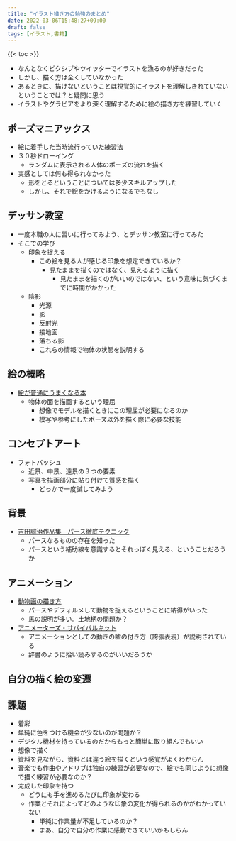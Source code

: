 ```yaml
---
title: "イラスト描き方の勉強のまとめ"
date: 2022-03-06T15:48:27+09:00
draft: false
tags: [イラスト,書籍]
---
```


{{< toc >}}

- なんとなくピクシブやツイッターでイラストを漁るのが好きだった
- しかし、描く方は全くしていなかった
- あるときに、描けないということは視覚的にイラストを理解しきれていないということでは？と疑問に思う
- イラストやグラビアをより深く理解するために絵の描き方を練習していく

## ポーズマニアックス
- 絵に着手した当時流行っていた練習法
- ３０秒ドローイング
  - ランダムに表示される人体のポーズの流れを描く
- 実感としては何も得られなかった
  - 形をとるということについては多少スキルアップした
  - しかし、それで絵をかけるようになるでもなし
## デッサン教室
- 一度本職の人に習いに行ってみよう、とデッサン教室に行ってみた
- そこでの学び
  - 印象を捉える
    - この絵を見る人が感じる印象を想定できているか？
      - 見たままを描くのではなく、見えるように描く
        - 見たままを描くのがいいのではない、という意味に気づくまでに時間がかかった
  - 陰影
    - 光源
    - 影
    - 反射光
    - 接地面
    - 落ちる影
    - これらの情報で物体の状態を説明する

## 絵の概略
- [絵が普通にうまくなる本](https://www.amazon.co.jp/%E7%B5%B5%E3%81%8C%E3%81%B5%E3%81%A4%E3%81%86%E3%81%AB%E4%B8%8A%E6%89%8B%E3%81%8F%E3%81%AA%E3%82%8B%E6%9C%AC-%E3%81%AF%E3%81%98%E3%82%81%E3%81%AE%E4%B8%80%E6%AD%A9%C3%97%E4%B8%8A%E6%89%8B%E3%81%84%E7%B5%B5%E3%81%AE%E6%8A%80%E8%A1%93%C3%97%E5%AE%89%E5%AE%9A%E3%81%97%E3%81%A6%E7%A8%BC%E3%81%90%E7%A7%98%E8%A8%A3-%E3%82%88%E3%83%BC%E6%B8%85%E6%B0%B4/dp/4815601798)
  - 物体の面を描画するという理屈
    - 想像でモデルを描くときにこの理屈が必要になるのか
    - 模写や参考にしたポーズ以外を描く際に必要な技能

## コンセプトアート
- フォトバッシュ
  - 近景、中景、遠景の３つの要素
  - 写真を描画部分に貼り付けて質感を描く
    - どっかで一度試してみよう
## 背景
- [吉田誠治作品集　パース徹底テクニック](https://www.amazon.co.jp/%E5%90%89%E7%94%B0%E8%AA%A0%E6%B2%BB%E4%BD%9C%E5%93%81%E9%9B%86-%E3%83%91%E3%83%BC%E3%82%B9%E5%BE%B9%E5%BA%95%E3%83%86%E3%82%AF%E3%83%8B%E3%83%83%E3%82%AF-%E5%90%89%E7%94%B0%E8%AA%A0%E6%B2%BB/dp/4768313442/ref=tmm_hrd_swatch_0?_encoding=UTF8&qid=1646552164&sr=1-1)
  - パースなるものの存在を知った
  - パースという補助線を意識するとそれっぽく見える、ということだろうか
## アニメーション
- [動物画の描き方](https://www.amazon.co.jp/%E5%8B%95%E7%89%A9%E7%94%BB%E3%81%AE%E6%8F%8F%E3%81%8D%E6%96%B9-K-%E3%83%8F%E3%83%AB%E3%83%88%E3%82%B0%E3%83%AC%E3%83%B3/dp/4837302017/ref=sr_1_3?__mk_ja_JP=%E3%82%AB%E3%82%BF%E3%82%AB%E3%83%8A&crid=1110MP2UEOQC5&keywords=%E5%8B%95%E7%89%A9%E7%94%BB%E3%81%AE%E6%9B%B8%E3%81%8D%E6%96%B9&qid=1646552224&s=books&sprefix=%E5%8B%95%E7%89%A9%E7%94%BB%E3%81%AE%E6%9B%B8%E3%81%8D%E6%96%B9%2Cstripbooks%2C327&sr=1-3)
  - パースやデフォルメして動物を捉えるということに納得がいった
  - 馬の説明が多い。土地柄の問題か？
- [アニメーターズ・サバイバルキット](https://www.amazon.co.jp/%E5%A2%97%E8%A3%9C-%E3%82%A2%E3%83%8B%E3%83%A1%E3%83%BC%E3%82%BF%E3%83%BC%E3%82%BA%E3%82%B5%E3%83%90%E3%82%A4%E3%83%90%E3%83%AB%E3%82%AD%E3%83%83%E3%83%88-%E3%83%AA%E3%83%81%E3%83%A3%E3%83%BC%E3%83%89%E3%83%BB%E3%82%A6%E3%82%A3%E3%83%AA%E3%82%A2%E3%83%A0%E3%82%BA/dp/4766121961/ref=sr_1_1?crid=3NNTE5RSPNQGI&keywords=%E3%82%A2%E3%83%8B%E3%83%A1%E3%83%BC%E3%82%BF%E3%83%BC%E3%82%BA%E3%82%B5%E3%83%90%E3%82%A4%E3%83%90%E3%83%AB%E3%82%AD%E3%83%83%E3%83%88&qid=1646552271&s=books&sprefix=%E3%82%A2%E3%83%8B%E3%83%A1%E3%83%BC%E3%82%BF%E3%83%BC%2Cstripbooks%2C527&sr=1-1)
  - アニメーションとしての動きの嘘の付き方（誇張表現）が説明されている
  - 辞書のように拾い読みするのがいいだろうか

## 自分の描く絵の変遷

## 課題
-  着彩
  - 単純に色をつける機会が少ないのが問題か？
  - デジタル機材を持っているのだからもっと簡単に取り組んでもいい
-  想像で描く
  - 資料を見ながら、資料とは違う絵を描くという感覚がよくわからん
  - 音楽でも作曲やアドリブは独自の練習が必要なので、絵でも同じように想像で描く練習が必要なのか？
- 完成した印象を持つ
  - どうにも手を進めるたびに印象が変わる
  - 作業とそれによってどのような印象の変化が得られるのかがわかっていない
    - 単純に作業量が不足しているのか？
    - まあ、自分で自分の作業に感動できていいかもしらん